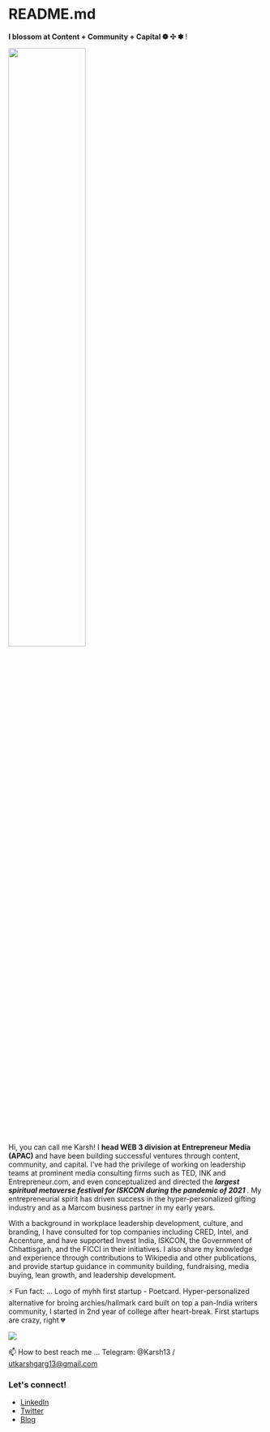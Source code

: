 # README.md
<b> I blossom at Content + Community + Capital ❁ ✣ ✽  </b> !

<p align="auto"> 
<img src="https://metamorphosis.octaloop.com/speakers/Utkarsh%20Garg.png"width=55%>
</p>

Hi, you can call me Karsh! I <b> head WEB 3 division at Entrepreneur Media (APAC) </b> and have been building successful ventures through content, community, and capital. I've had the privilege of working on leadership teams at prominent media consulting firms such as TED, INK and Entrepreneur.com, and even conceptualized and directed the <b> <i>largest spiritual metaverse festival for ISKCON during the pandemic of 2021 </b> </i>. My entrepreneurial spirit has driven success in the hyper-personalized gifting industry and as a Marcom business partner in my early years.

With a background in workplace leadership development, culture, and branding, I have consulted for top companies including CRED, Intel, and Accenture, and have supported Invest India, ISKCON, the Government of Chhattisgarh, and the FICCI in their initiatives. I also share my knowledge and experience through contributions to Wikipedia and other publications, and provide startup guidance in community building, fundraising, media buying, lean growth, and leadership development.



⚡ Fun fact: ...
Logo of myhh first startup - Poetcard. Hyper-personalized alternative for broing archies/hallmark card built on top a pan-India writers community, I started in 2nd year of college after heart-break. First startups are crazy, right 💔

<p align="auto"> 
<img src="https://encrypted-tbn0.gstatic.com/images?q=tbn:ANd9GcTJOgKKl5-HCUZOow2ozdDjcUM6kd4MF2t23A&usqp=CAU">
</p>



📫 How to best reach me ... Telegram: @Karsh13 / utkarshgarg13@gmail.com

### Let's connect!

- [LinkedIn](https://www.linkedin.com/in/utkarshgargofficial/) <br>
- [Twitter](https://twitter.com/theutkarshgarg) <br>
- [Blog](https://utkarshgargofficial.medium.com/) <br>

